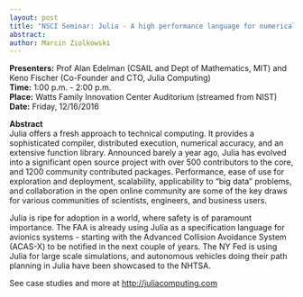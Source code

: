 ```yaml
---
layout: post
title: "NSCI Seminar: Julia - A high performance language for numerical computing and standards"
abstract: 
author: Marcin Ziolkowski
---
```


**Presenters:** Prof Alan Edelman (CSAIL and Dept of Mathematics, MIT) and Keno Fischer (Co-Founder and CTO, Julia Computing)  
**Time:** 1:00 p.m. - 2:00 p.m.  
**Place:** Watts Family Innovation Center Auditorium (streamed from NIST)  
**Date:** Friday, 12/16/2016   

**Abstract**  
Julia offers a fresh approach to technical computing.  It provides a sophisticated compiler, distributed execution, numerical accuracy, and an extensive function library.  Announced barely a year ago, Julia has evolved into a significant open source project with over 500 contributors to the core, and 1200 community contributed packages.  Performance,  ease of use for exploration and deployment, scalability, applicability to “big data” problems, and collaboration in the open online community are some of the key draws for various communities of scientists, engineers, and business users.

Julia is ripe for adoption in a world, where safety is of paramount importance. The FAA is already using Julia as a specification language for avionics systems - starting with the Advanced Collision Avoidance System (ACAS-X) to be notified in the next couple of years. The NY Fed is using Julia for large scale simulations, and autonomous vehicles doing their path planning in Julia have been showcased to the NHTSA.

See case studies and more at <http://juliacomputing.com>

